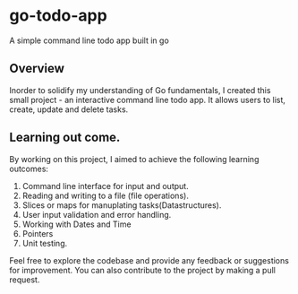# go-todo-app
A simple command line todo app built in go

## Overview
Inorder to solidify my understanding of Go fundamentals, I created this small project - an interactive
command line todo app. It allows users to list, create, update and delete tasks.

## Learning out come.
By working on this project, I aimed to achieve the following learning outcomes:

1. Command line interface for input and output.
2. Reading and writing to a file (file operations).
3. Slices or maps for manuplating tasks(Datastructures).
4. User input validation and error handling.
5. Working with Dates and Time
6. Pointers
7. Unit testing.

Feel free to explore the codebase and provide any feedback or suggestions for improvement. You can also contribute to the project by making a pull request.
